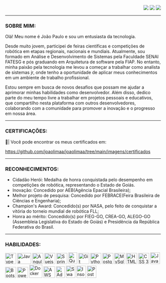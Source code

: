 <div>
    <section align="right">
    <a href="https://www.youtube.com/@joao_limaa/videos" target="_blank"><img src="https://img.shields.io/badge/YouTube-%23333?style=for-the-badge&logo=youtube&logoColor=white" target="_blank"></a>
    <a href="https://instagram.com/jplimag?igshid=YmMyMTA2M2Y=" target="_blank"><img src="https://img.shields.io/badge/-Instagram-%23333?style=for-the-badge&logo=instagram&logoColor=white" target="_blank"></a>
    <a href="https://www.linkedin.com/in/joao-limaa/" target="_blank"><img src="https://img.shields.io/badge/-LinkedIn-%23333?style=for-the-badge&logo=linkedin&logoColor=white" target="_blank"></a>   
  </section>
</div>

---

### **SOBRE MIM:**


<p>
  Olá! Meu nome é João Paulo e sou um entusiasta da tecnologia.

  Desde muito jovem, participei de feiras científicas e competições de robótica em etapas regionais, nacionais e mundiais. 
  Atualmente, sou formado em Análise e Desenvolvimento de Sistemas pela Faculdade SENAI FATESG e pós graduando em Arquitetura de software pela FIAP.
  No entanto, minha paixão pela tecnologia me levou a começar a trabalhar como analista de sistemas jr, onde tenho a oportunidade de aplicar meus 
  conhecimentos em um ambiente de trabalho profissional.

  Estou sempre em busca de novos desafios que possam me ajudar a aprimorar minhas habilidades como desenvolvedor. Além disso, 
  dedico parte do meu tempo livre a trabalhar em projetos pessoais e educativos, que compartilho nesta plataforma com outros 
  desenvolvedores, colaborando com a comunidade para promover a inovação e o progresso em nossa área.
</p> 

---

### **CERTIFICAÇÕES:**


📂| Você pode encontrar os meus certificados em: <p>https://github.com/joaolimaa/joaolimaa/tree/main/imagens/certificados</p>

---

### **RECONHECIMENTOS:**

* Cidadão Herói: Medalha de honra conquistada pelo desempenho em competições de robótica, representando o Estado de Goiás.
* Inovação: Concedido por AEB(Agência Epacial Brasileira);
* Melhor projeto de pesquisa: Concedido por FEBRACE(Feira Brasileira de Ciências e Engenharia);
* Champion's Award: Concedido(s) por NASA, pelo feito de conquistar a vitória do torneio mundial de robótica FLL;
* Honra ao mérito: Concedido(s) por FIEG-GO, CREA-GO, ALEGO-GO (Assembleia Legislativa do Estado de Goiás) e Presidência da República Federativa do Brasil.

---

### **HABILIDADES:**

<div>
    <img src="https://cdn.jsdelivr.net/gh/devicons/devicon/icons/typescript/typescript-original.svg" title="TypeScript" width="35px" height="35px"/>
    <img src="https://cdn.jsdelivr.net/gh/devicons/devicon/icons/java/java-original.svg" width="45" title="Java" height="35px"/> 
    <img src="https://cdn.jsdelivr.net/gh/devicons/devicon/icons/angularjs/angularjs-original.svg" title="Angular" width="35px" height="35px"/> 
    <img src= "https://cdn.jsdelivr.net/gh/devicons/devicon@latest/icons/vuejs/vuejs-original.svg" title="Vuejs" width="35px" height="35px"/> 
    <img src="https://cdn.jsdelivr.net/gh/devicons/devicon/icons/spring/spring-original.svg" title="Spring" width="35px" height="35px"/> 
    <img src="https://cdn.jsdelivr.net/gh/devicons/devicon@latest/icons/quarkus/quarkus-original.svg" title="Quarkus" width="28px" height="37px"/>
    <img src="https://cdn.jsdelivr.net/gh/devicons/devicon/icons/git/git-original.svg" title="Git" width="35px" height="35px"/> 
    <img src="https://cdn.jsdelivr.net/gh/devicons/devicon/icons/python/python-original.svg" title="Python" width="35px" height="35px"/> 
    <img src="https://cdn.jsdelivr.net/gh/devicons/devicon/icons/postgresql/postgresql-original.svg" title="PostgreSQL" width="35px" height="35px"/> 
    <img src="https://cdn.jsdelivr.net/gh/devicons/devicon/icons/mysql/mysql-original.svg" title="MySql" width="35px" height="35px"/> 
    <img src="https://cdn.jsdelivr.net/gh/devicons/devicon/icons/html5/html5-original.svg" title="HTML 5" width="35px" height="35px"/> 
    <img src="https://cdn.jsdelivr.net/gh/devicons/devicon/icons/css3/css3-original.svg" title="CSS 3" width="35px" height="35px"/> 
    <img src="https://cdn.jsdelivr.net/gh/devicons/devicon/icons/javascript/javascript-original.svg" title="JavaScript" width="31px" height="37px"/>
    <img src="https://cdn.jsdelivr.net/gh/devicons/devicon/icons/bootstrap/bootstrap-original.svg" title="Bootstrap" width="35px" height="35px"/>
    <img src="https://img.icons8.com/color/512/power-bi.png" title="Power BI" width="35" height="35"/>
    <img src="https://cdn.jsdelivr.net/gh/devicons/devicon/icons/docker/docker-original.svg" title="Docker" width="42" height="42"/>
    <img src="https://cdn.jsdelivr.net/gh/devicons/devicon/icons/amazonwebservices/amazonwebservices-original-wordmark.svg" title="AWS" width="37px" height="37px"/>
    <img src="https://cdn.jsdelivr.net/gh/devicons/devicon/icons/illustrator/illustrator-plain.svg" title="Adobe Illustrator" width="28px" height="37px"/> 
    <img src="https://cdn.jsdelivr.net/gh/devicons/devicon@latest/icons/swagger/swagger-original.svg" title="Swagger" width="30px" height="39px"/>
    <img src="https://cdn.jsdelivr.net/gh/devicons/devicon@latest/icons/insomnia/insomnia-original.svg" title="Insomnia" width="30px" height="39px"/>
    <img src="https://cdn.jsdelivr.net/gh/devicons/devicon@latest/icons/postman/postman-original.svg" title="Postman" width="30px" height="39px"/>
</div>
